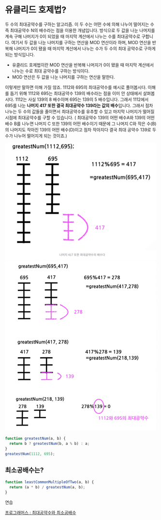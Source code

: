 # 유클리드 호제법?

두 수의 최대공약수를 구하는 알고리즘.
이 두 수는 어떤 수에 의해 나누어 떨어지는 수 즉 최대공약수 N의 배수라는 점을 이용한 개념입니다. 방식으로 두 값을 나눈 나머지를 계속 구해 나머지가 0이 되었을 때 마지막 계산에서 나누는 수를 최대공약수로 구합니다. 여기서 두 값을 나눈 나머지를 구하는 연산을 MOD 연산이라 하며, MOD 연산을 반복해 나머지가 0이 됐을 때 마지막 계산에서 나누는 수가 두 수의 최대 공약수로 구하게 되는 방식입니다.

- 유클리드 호제법이란 MOD 연산을 반복해 나머지가 0이 됐을 때 마지막 계산에서 나누는 수로 최대 공약수를 구하는 방식이다.
- MOD 연산은 두 값을 나눈 나머지를 구하는 연산을 말한다.

이렇게만 말하면 이해 가질 않죠. 1112와 695의 최대공약수를 예시로 풀어봅시다. 이해를 돕기 위해 1112와 695는 최대공약수 139의 배수라는 점을 이미 안 상태에서 살펴봅시다. 1112는 사실 139의 8 배수이며 695는 139의 5 배수입니다. 그래서 1112에서 695를 나눈 **나머지 417 또한 결국 최대공약수 139라는 값의 배수**입니다. 그래서 점차 나누는 두 수의 값들을 줄이면서 최대공약수를 유추할 수 있고 마지막 나머지가 떨어질 시점에 최대공약수를 구할 수 있습니다. ( 최대공약수 139의 어떤 배수A와 139의 어떤 배수 B를 나누면 나머지 C 또한 139의 어떤 배수이기 때문에 그 나머지 C와 작은 수(B)의 나머지도 작아진 139의 어떤 배수(D)이고 점차 작아지다 결국 최대 공약수 139로 두 수가 나누어 떨어지게 되는 것이죠.)

<img src="./img/Euclidean1.png" alt="유클리드 호제 설명1"  width="500" >
<img src="./img/Euclidean2.png" alt="유클리드 호제 설명2"  width="500" >

```js
function greatestNum(a, b) {
  return b ? greatestNum(b, a % b) : a;
}
greatestNum(1112, 695);
```

## 최소공배수는?

```js
function leastCommonMultipleOfTwo(a, b) {
  return (a * b) / greatestNum(a, b);
}
```

연습

[프로그래머스 : 최대공약수와 최소공배수](https://school.programmers.co.kr/learn/courses/30/lessons/12940)
